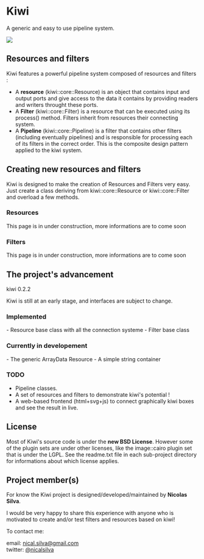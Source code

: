 <h1> Kiwi </h1>

A generic and easy to use pipeline system. 


<img src='http://img808.imageshack.us/img808/4377/kiwiboxespng01.png' border='0'/>


<h2> Resources and filters </h2>

Kiwi features a powerful pipeline system composed of resources and filters : 
<ul>
	<li>A <b>resource</b> (kiwi::core::Resource) is an object that contains input and output ports and give access to the data it contains by providing readers and writers throught these ports.</li>
	<li>A <b>Filter</b> (kiwi::core::Filter) is a resource that can be executed using its process() method. Filters inherit from resources their connecting system. </li>
	<li>A <b>Pipeline</b> (kiwi::core::Pipeline) is a filter that contains other filters (including eventually pipelines) and is responsible for processing each of its filters in the correct order. This is the composite design pattern applied to the kiwi system. </li>
</ul>

<h2> Creating new resources and filters </h2>

Kiwi is designed to make the creation of Resources and Filters very easy. Just create a class deriving from kiwi::core::Resource or kiwi::core::Filter and overload a few methods.

<h3> Resources </h3>

This page is in under construction, more informations are to come soon

<h3> Filters </h3>

This page is in under construction, more informations are to come soon

<h2> The project's advancement </h2>

kiwi 0.2.2

Kiwi is still at an early stage, and interfaces are subject to change.

<h3> Implemented </h3>
 - Resource base class with all the connection systeme
 - Filter base class 

<h3> Currently in developement </h3>
 - The generic ArrayData Resource
 - A simple string container

<h3> TODO </h3>
<ul>
 <li> Pipeline classes. </li>
 <li> A set of resources and filters to demonstrate kiwi's potential ! </li>
 <li> A web-based frontend (html+svg+js) to connect graphically kiwi boxes and see the result in live. </li>
</ul> 

<h2> License </h2>

Most of Kiwi's source code is under the <b>new BSD License</b>. However some of the plugin sets 
are under other licenses, like the image::cairo plugin set that is under the LGPL. See the
readme.txt file in each sub-project directory for informations about which license applies.

<h2> Project member(s) </h2>

For know the Kiwi project is designed/developed/maintained by <b>Nicolas Silva</b>.

I would be very happy to share this experience with anyone who is motivated to create and/or test filters and resources based on kiwi!

To contact me:

email: nical.silva@gmail.com <br/>
twitter: [@nicalsilva](http://twitter.com/#!/nicalsilva)

